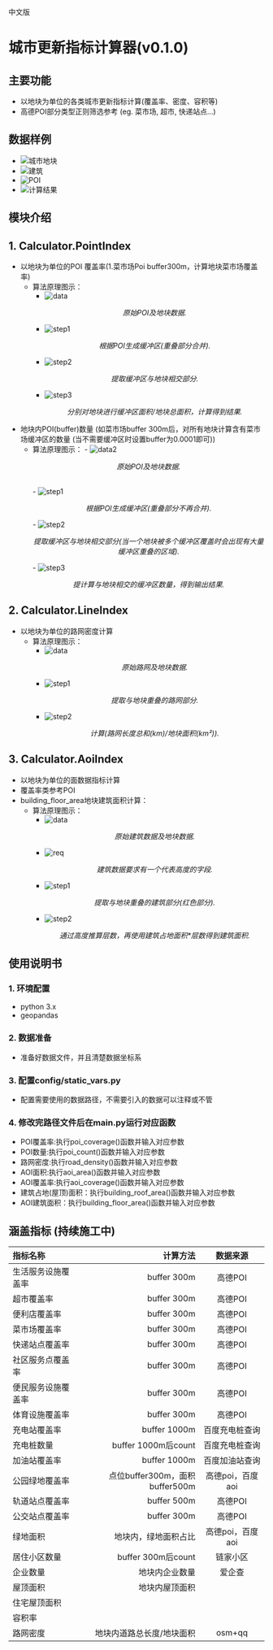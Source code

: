 中文版         

# 城市更新指标计算器(v0.1.0) 

## 主要功能

- 以地块为单位的各类城市更新指标计算(覆盖率、密度、容积等)
- 高德POI部分类型正则筛选参考 (eg. 菜市场, 超市, 快递站点...)

## 数据样例

- ![城市地块](./img/blocks.jpg )
- ![建筑](./img/bd.jpg)
- ![POI](./img/poi.jpg)
- ![计算结果](./img/attributes.jpg)


## 模块介绍
## 1. Calculator.PointIndex
 -  以地块为单位的POI 覆盖率(1.菜市场Poi buffer300m，计算地块菜市场覆盖率)
    -   算法原理图示：
        -   ![data](./img/PoiIndex/cov/ori.jpg)
            <p align="center">
                <i>原始POI及地块数据.</i>
            </p>
        -   ![step1](./img/PoiIndex/cov/step1.jpg) 
            <p align="center">
                <i>根据POI生成缓冲区(重叠部分合并).</i>
            </p>
        -   ![step2](./img/PoiIndex/cov/step2.jpg) 
            <p align="center">
                <i>提取缓冲区与地块相交部分.</i>
            </p>            
        -   ![step3](./img/PoiIndex/cov/output.jpg) 
            <p align="center">
                <i>分别对地块进行缓冲区面积/地块总面积，计算得到结果.</i>
            </p>    
 -  地块内POI(buffer)数量 (如菜市场buffer 300m后，对所有地块计算含有菜市场缓冲区的数量
 (当不需要缓冲区时设置buffer为0.0001即可))
    -   算法原理图示：
            -   ![data2](./img/PoiIndex/cov/ori.jpg)
            <p align="center">
                <i>原始POI及地块数据.</i>
            </p>   
            -   ![step1](./img/PoiIndex/count/step1.jpg) 
            <p align="center">
                <i>根据POI生成缓冲区(重叠部分不再合并).</i>
            </p>
            -   ![step2](./img/PoiIndex/count/step2.jpg) 
            <p align="center">
                <i>提取缓冲区与地块相交部分(当一个地块被多个缓冲区覆盖时会出现有大量缓冲区重叠的区域).
                </i>
            </p>
            -   ![step3](./img/PoiIndex/count/output.jpg) 
            <p align="center">
                <i>提计算与地块相交的缓冲区数量，得到输出结果.</i>
            </p>
                <center></center>
## 2. Calculator.LineIndex
 -  以地块为单位的路网密度计算
    -   算法原理图示：
        -   ![data](./img/LineIndex/ori.jpg)
            <p align="center">
                <i>原始路网及地块数据.</i>
            </p>
        -   ![step1](./img/LineIndex/step1.jpg) 
            <p align="center">
                <i>提取与地块重叠的路网部分.</i>
            </p>
        -   ![step2](./img/LineIndex/output.jpg) 
            <p align="center">
                <i>计算(路网长度总和(km)/地块面积(km²)).</i>
            </p>

## 3. Calculator.AoiIndex
 -  以地块为单位的面数据指标计算
 -  覆盖率类参考POI
 -  building_floor_area地块建筑面积计算：
    -   算法原理图示：
        -   ![data](./img/AoiIndex/ori1.jpg)
            <p align="center">
                <i>原始建筑数据及地块数据.</i>
            </p>
        -   ![req](./img/AoiIndex/requirement.png)
            <p align="center">
                <i>建筑数据要求有一个代表高度的字段.</i>
            </p>
        -   ![step1](./img/AoiIndex/step1.jpg) 
            <p align="center">
                <i>提取与地块重叠的建筑部分(红色部分).</i>
            </p>
        -   ![step2](./img/AoiIndex/output.jpg) 
            <p align="center">
                <i>通过高度推算层数，再使用建筑占地面积*层数得到建筑面积.</i>
            </p>

## 使用说明书
### 1. 环境配置
-   python 3.x
-   geopandas

### 2. 数据准备
-   准备好数据文件，并且清楚数据坐标系

### 3. 配置config/static_vars.py
-   配置需要使用的数据路径，不需要引入的数据可以注释或不管

### 4. 修改完路径文件后在main.py运行对应函数
- POI覆盖率:执行poi_coverage()函数并输入对应参数
- POI数量:执行poi_count()函数并输入对应参数
- 路网密度:执行road_density()函数并输入对应参数
- AOI面积:执行aoi_area()函数并输入对应参数
- AOI覆盖率:执行aoi_coverage()函数并输入对应参数
- 建筑占地(屋顶)面积：执行building_roof_area()函数并输入对应参数
- AOI建筑面积：执行building_floor_area()函数并输入对应参数








## 涵盖指标 (持续施工中)

| 指标名称 | 计算方法 | 数据来源 |
| :-----| ----: | :----: |
| 生活服务设施覆盖率 | buffer 300m | 高德POI |
| 超市覆盖率 | buffer 300m | 高德POI |
| 便利店覆盖率 | buffer 300m | 高德POI |
| 菜市场覆盖率 | buffer 300m | 高德POI |
| 快递站点覆盖率 | buffer 300m | 高德POI |
| 社区服务点覆盖率 | buffer 300m | 高德POI |
| 便民服务设施覆盖率 | buffer 300m | 高德POI |
| 体育设施覆盖率 | buffer 300m | 高德POI |
| 充电站覆盖率 | buffer 1000m | 百度充电桩查询 |
| 充电桩数量 | buffer 1000m后count | 百度充电桩查询 |
| 加油站覆盖率 | buffer 1000m | 百度加油站查询 |
| 公园绿地覆盖率 | 点位buffer300m，面积buffer500m | 高德poi，百度aoi |
| 轨道站点覆盖率 | buffer 500m | 高德POI |
| 公交站点覆盖率 | buffer 300m | 高德POI |
| 绿地面积 | 地块内，绿地面积占比 | 高德poi，百度aoi |
| 居住小区数量 | buffer 300m后count | 链家小区 |
| 企业数量 | 地块内企业数量 | 爱企查 |
| 屋顶面积 | 地块内屋顶面积 |  |
| 住宅屋顶面积 |  |  |r
| 容积率 |  |  |
| 路网密度 | 地块内道路总长度/地块面积 | osm+qq |
